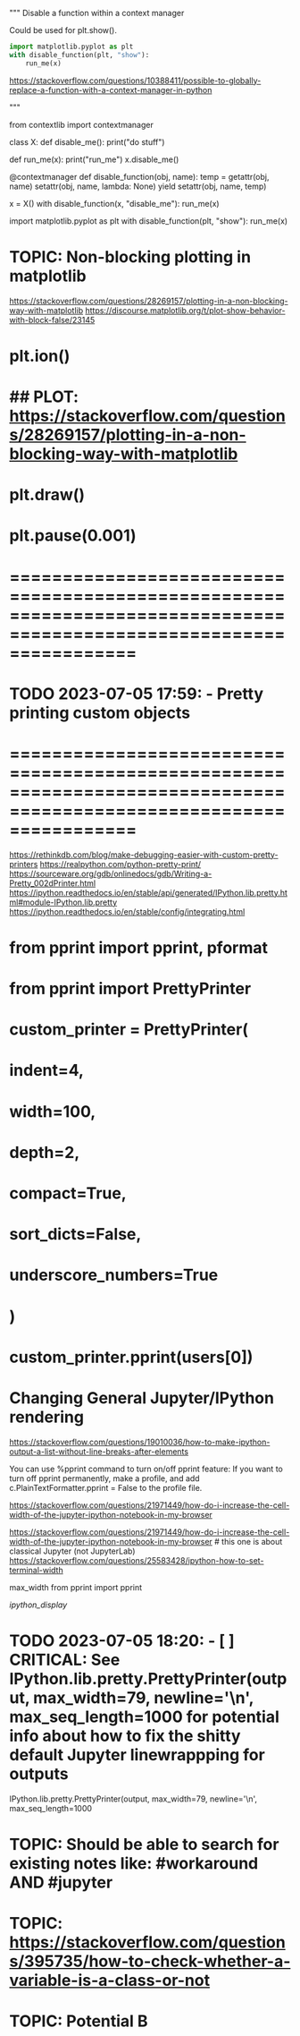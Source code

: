 """ Disable a function within a context manager

Could be used for plt.show().
```python
import matplotlib.pyplot as plt
with disable_function(plt, "show"):
    run_me(x)
```

https://stackoverflow.com/questions/10388411/possible-to-globally-replace-a-function-with-a-context-manager-in-python

"""

from contextlib import contextmanager

class X:
    def disable_me():
        print("do stuff")

def run_me(x):
    print("run_me")
    x.disable_me()

@contextmanager
def disable_function(obj, name):
    temp = getattr(obj, name)
    setattr(obj, name, lambda: None)
    yield
    setattr(obj, name, temp)

x = X()
with disable_function(x, "disable_me"):
    run_me(x)
    

import matplotlib.pyplot as plt
with disable_function(plt, "show"):
    run_me(x)
    


# TOPIC: Non-blocking plotting in matplotlib
https://stackoverflow.com/questions/28269157/plotting-in-a-non-blocking-way-with-matplotlib
https://discourse.matplotlib.org/t/plot-show-behavior-with-block-false/23145
# plt.ion()
# ## PLOT: https://stackoverflow.com/questions/28269157/plotting-in-a-non-blocking-way-with-matplotlib
# plt.draw()
# plt.pause(0.001)



# ==================================================================================================================== #
# TODO 2023-07-05 17:59: - Pretty printing custom objects                                                                       #
# ==================================================================================================================== #
https://rethinkdb.com/blog/make-debugging-easier-with-custom-pretty-printers
https://realpython.com/python-pretty-print/
https://sourceware.org/gdb/onlinedocs/gdb/Writing-a-Pretty_002dPrinter.html
https://ipython.readthedocs.io/en/stable/api/generated/IPython.lib.pretty.html#module-IPython.lib.pretty
https://ipython.readthedocs.io/en/stable/config/integrating.html

# from pprint import pprint, pformat
# from pprint import PrettyPrinter
# custom_printer = PrettyPrinter(
#     indent=4,
#     width=100,
#     depth=2,
#     compact=True,
#     sort_dicts=False,
#     underscore_numbers=True
# )

# custom_printer.pprint(users[0])


# Changing General Jupyter/IPython rendering
https://stackoverflow.com/questions/19010036/how-to-make-ipython-output-a-list-without-line-breaks-after-elements


You can use %pprint command to turn on/off pprint feature:
If you want to turn off pprint permanently, make a profile, and add c.PlainTextFormatter.pprint = False to the profile file.


https://stackoverflow.com/questions/21971449/how-do-i-increase-the-cell-width-of-the-jupyter-ipython-notebook-in-my-browser


https://stackoverflow.com/questions/21971449/how-do-i-increase-the-cell-width-of-the-jupyter-ipython-notebook-in-my-browser # this one is about classical Jupyter (not JupyterLab)
https://stackoverflow.com/questions/25583428/ipython-how-to-set-terminal-width

max_width
from pprint import pprint

_ipython_display_


# TODO 2023-07-05 18:20: - [ ] CRITICAL: See IPython.lib.pretty.PrettyPrinter(output, max_width=79, newline='\n', max_seq_length=1000 for potential info about how to fix the shitty default Jupyter linewrappping for outputs
IPython.lib.pretty.PrettyPrinter(output, max_width=79, newline='\n', max_seq_length=1000
                                 


# TOPIC: Should be able to search for existing notes like: #workaround AND #jupyter


# TOPIC: https://stackoverflow.com/questions/395735/how-to-check-whether-a-variable-is-a-class-or-not


# TOPIC: Potential B